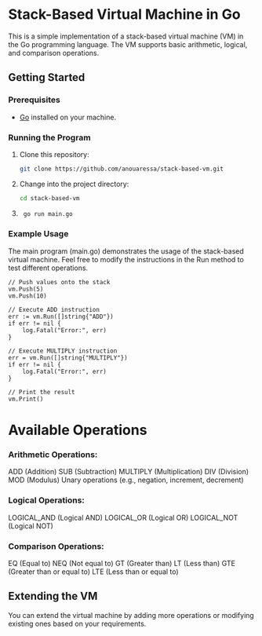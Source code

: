 # Stack-Based Virtual Machine in Go

This is a simple implementation of a stack-based virtual machine (VM) in the Go programming language. The VM supports basic arithmetic, logical, and comparison operations.

## Getting Started

### Prerequisites

- [Go](https://golang.org/dl/) installed on your machine.

### Running the Program

1. Clone this repository:

   ```bash
   git clone https://github.com/anouaressa/stack-based-vm.git

2. Change into the project directory:
    ```bash 
    cd stack-based-vm
3. ```bash 
    go run main.go
### Example Usage
The main program (main.go) demonstrates the usage of the stack-based virtual machine. Feel free to modify the instructions in the Run method to test different operations.

```
// Push values onto the stack
vm.Push(5)
vm.Push(10)

// Execute ADD instruction
err := vm.Run([]string{"ADD"})
if err != nil {
    log.Fatal("Error:", err)
}

// Execute MULTIPLY instruction
err = vm.Run([]string{"MULTIPLY"})
if err != nil {
    log.Fatal("Error:", err)
}

// Print the result
vm.Print()

```

# Available Operations

### Arithmetic Operations:
ADD (Addition)
SUB (Subtraction)
MULTIPLY (Multiplication)
DIV (Division)
MOD (Modulus)
Unary operations (e.g., negation, increment, decrement)
### Logical Operations:
LOGICAL_AND (Logical AND)
LOGICAL_OR (Logical OR)
LOGICAL_NOT (Logical NOT)
### Comparison Operations:
EQ (Equal to)
NEQ (Not equal to)
GT (Greater than)
LT (Less than)
GTE (Greater than or equal to)
LTE (Less than or equal to)

## Extending the VM
You can extend the virtual machine by adding more operations or modifying existing ones based on your requirements.


